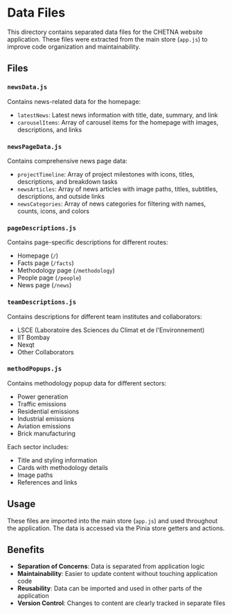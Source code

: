# Data Files

This directory contains separated data files for the CHETNA website application. These files were extracted from the main store (`app.js`) to improve code organization and maintainability.

## Files

### `newsData.js`
Contains news-related data for the homepage:
- `latestNews`: Latest news information with title, date, summary, and link
- `carouselItems`: Array of carousel items for the homepage with images, descriptions, and links

### `newsPageData.js`
Contains comprehensive news page data:
- `projectTimeline`: Array of project milestones with icons, titles, descriptions, and breakdown tasks
- `newsArticles`: Array of news articles with image paths, titles, subtitles, descriptions, and outside links
- `newsCategories`: Array of news categories for filtering with names, counts, icons, and colors

### `pageDescriptions.js`
Contains page-specific descriptions for different routes:
- Homepage (`/`)
- Facts page (`/facts`)
- Methodology page (`/methodology`)
- People page (`/people`)
- News page (`/news`)

### `teamDescriptions.js`
Contains descriptions for different team institutes and collaborators:
- LSCE (Laboratoire des Sciences du Climat et de l'Environnement)
- IIT Bombay
- Nexqt
- Other Collaborators

### `methodPopups.js`
Contains methodology popup data for different sectors:
- Power generation
- Traffic emissions
- Residential emissions
- Industrial emissions
- Aviation emissions
- Brick manufacturing

Each sector includes:
- Title and styling information
- Cards with methodology details
- Image paths
- References and links

## Usage

These files are imported into the main store (`app.js`) and used throughout the application. The data is accessed via the Pinia store getters and actions.

## Benefits

- **Separation of Concerns**: Data is separated from application logic
- **Maintainability**: Easier to update content without touching application code
- **Reusability**: Data can be imported and used in other parts of the application
- **Version Control**: Changes to content are clearly tracked in separate files 